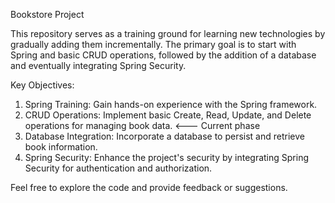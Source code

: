 Bookstore Project

This repository serves as a training ground for learning new technologies by gradually adding them incrementally. The primary goal is to start with Spring and basic CRUD operations, followed by the addition of a database and eventually integrating Spring Security.

Key Objectives:
1. Spring Training: Gain hands-on experience with the Spring framework.
2. CRUD Operations: 
     Implement basic Create, Read, Update, and Delete operations for managing book data. <--- Current phase
4. Database Integration: Incorporate a database to persist and retrieve book information.
5. Spring Security: Enhance the project's security by integrating Spring Security for authentication and authorization.

Feel free to explore the code and provide feedback or suggestions.
